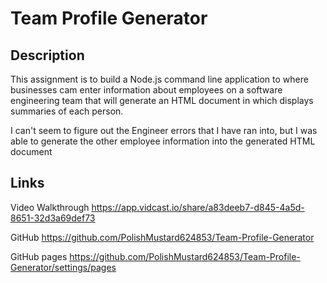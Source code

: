 # Team Profile Generator

## Description

This assignment is to build a Node.js command line application to where businesses cam enter information about employees on a software engineering team that will generate an HTML document in which displays summaries of each person. 

I can't seem to figure out the Engineer errors that I have ran into, but I was able to generate the other employee information into the generated HTML document

## Links

Video Walkthrough
https://app.vidcast.io/share/a83deeb7-d845-4a5d-8651-32d3a69def73

GitHub
https://github.com/PolishMustard624853/Team-Profile-Generator

GitHub pages
https://github.com/PolishMustard624853/Team-Profile-Generator/settings/pages